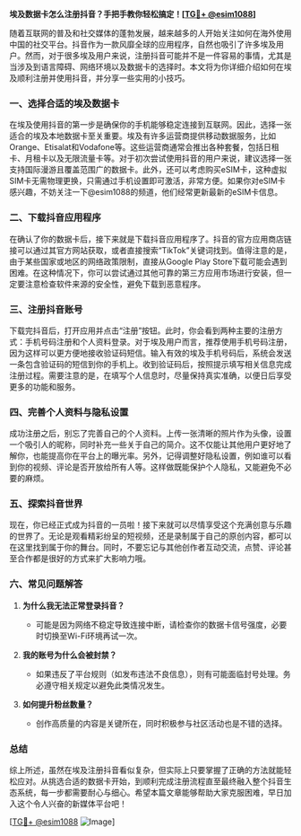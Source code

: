 **埃及数据卡怎么注册抖音？手把手教你轻松搞定！[[TG💪+ @esim1088](https://t.me/s/esim1088)]**

随着互联网的普及和社交媒体的蓬勃发展，越来越多的人开始关注如何在海外使用中国的社交平台。抖音作为一款风靡全球的应用程序，自然也吸引了许多埃及用户。然而，对于很多埃及用户来说，注册抖音可能并不是一件容易的事情，尤其是当涉及到语言障碍、网络环境以及数据卡的选择时。本文将为你详细介绍如何在埃及顺利注册并使用抖音，并分享一些实用的小技巧。

### 一、选择合适的埃及数据卡

在埃及使用抖音的第一步是确保你的手机能够稳定连接到互联网。因此，选择一张适合的埃及本地数据卡至关重要。埃及有许多运营商提供移动数据服务，比如Orange、Etisalat和Vodafone等。这些运营商通常会推出各种套餐，包括日租卡、月租卡以及无限流量卡等。对于初次尝试使用抖音的用户来说，建议选择一张支持国际漫游且覆盖范围广的数据卡。此外，还可以考虑购买eSIM卡，这种虚拟SIM卡无需物理更换，只需通过手机设置即可激活，非常方便。如果你对eSIM卡感兴趣，不妨关注一下@esim1088的频道，他们经常更新最新的eSIM卡信息。

### 二、下载抖音应用程序

在确认了你的数据卡后，接下来就是下载抖音应用程序了。抖音的官方应用商店链接可以通过其官方网站获取，或者直接搜索“TikTok”关键词找到。值得注意的是，由于某些国家或地区的网络政策限制，直接从Google Play Store下载可能会遇到困难。在这种情况下，你可以尝试通过其他可靠的第三方应用市场进行安装，但一定要注意检查软件来源的安全性，避免下载到恶意程序。

### 三、注册抖音账号

下载完抖音后，打开应用并点击“注册”按钮。此时，你会看到两种主要的注册方式：手机号码注册和个人资料登录。对于埃及用户而言，推荐使用手机号码注册，因为这样可以更方便地接收验证码短信。输入有效的埃及手机号码后，系统会发送一条包含验证码的短信到你的手机上。收到验证码后，按照提示填写相关信息完成注册过程。需要注意的是，在填写个人信息时，尽量保持真实准确，以便日后享受更多的功能和服务。

### 四、完善个人资料与隐私设置

成功注册之后，别忘了完善自己的个人资料。上传一张清晰的照片作为头像，设置一个吸引人的昵称，同时补充一些关于自己的简介。这不仅能让其他用户更好地了解你，也能提高你在平台上的曝光率。另外，记得调整好隐私设置，例如谁可以看到你的视频、评论是否开放给所有人等。这样做既能保护个人隐私，又能避免不必要的麻烦。

### 五、探索抖音世界

现在，你已经正式成为抖音的一员啦！接下来就可以尽情享受这个充满创意与乐趣的世界了。无论是观看精彩纷呈的短视频，还是录制属于自己的原创内容，都可以在这里找到属于你的舞台。同时，不要忘记与其他创作者互动交流，点赞、评论甚至合作都是很好的方式来扩大影响力哦。

### 六、常见问题解答

1. **为什么我无法正常登录抖音？**
   - 可能是因为网络不稳定导致连接中断，请检查你的数据卡信号强度，必要时切换至Wi-Fi环境再试一次。
   
2. **我的账号为什么会被封禁？**
   - 如果违反了平台规则（如发布违法不良信息），则有可能面临封号处理。务必遵守相关规定以避免此类情况发生。

3. **如何提升粉丝数量？**
   - 创作高质量的内容是关键所在，同时积极参与社区活动也是不错的选择。

### 总结

综上所述，虽然在埃及注册抖音看似复杂，但实际上只要掌握了正确的方法就能轻松应对。从挑选合适的数据卡开始，到顺利完成注册流程直至最终融入整个抖音生态系统，每一步都需要耐心与细心。希望本篇文章能够帮助大家克服困难，早日加入这个令人兴奋的新媒体平台吧！

[[TG💪+ @esim1088](https://t.me/s/esim1088) ![Image](https://i.postimg.cc/4NQfJmqS/Snipaste-2025-05-13-00-14-12.png)]